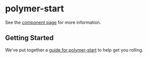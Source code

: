 polymer-start
================

See the [component page](http://kroonwijk.github.io/polymer-start) for more information.

## Getting Started

We've put together a [guide for polymer-start](http://www.polymer-project.org/docs/start/reusableelements.html) to help get you rolling.
